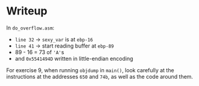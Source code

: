 # Writeup

In `do_overflow.asm`:
   - `line 32` -> `sexy_var` is at `ebp-16`
   - `line 41` -> start reading buffer at `ebp-89`
   - 89 - 16 = 73 of `'A'`s
   - and `0x5541494D` written in little-endian encoding

For exercise 9, when running `objdump` in `main()`, look carefully at the instructions at the addresses `650` and `74b`, as well as the code around them.